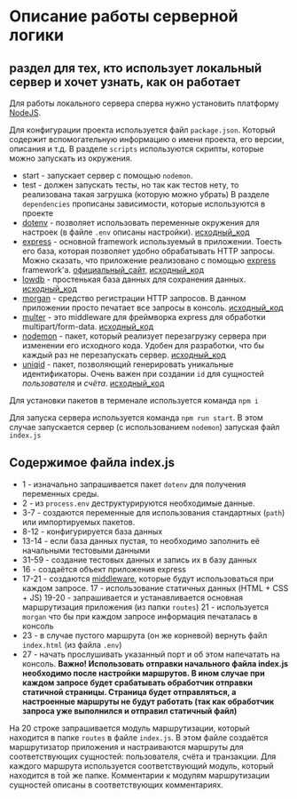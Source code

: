 # Описание работы серверной логики 
## раздел для тех, кто использует локальный сервер и хочет узнать, как он работает

Для работы локального сервера сперва нужно установить платформу [NodeJS](https://nodejs.org/en/download/).

Для конфигурации проекта используется файл `package.json`. Который содержит вспомогательную информацию о имени проекта, его версии, описания и т.д.
В разделе `scripts` используются скрипты, которые можно запускать из окружения.
* start - запускает сервер с помощью `nodemon`.
* test - должен запускать тесты, но так как тестов нету, то реализована такая загрушка (которую можно убрать)
В разделе `dependencies` прописаны зависимости, которые используются в проекте
* [dotenv](https://www.npmjs.com/package/dotenv) - позволяет использовать переменные окружения для настроек (в файле `.env` описаны настройки). [исходный_код](https://github.com/motdotla/dotenv)
* [express](https://www.npmjs.com/package/express) - основной framework используемый в приложении. Тоесть его база, которая позволяет удобно обрабатывать HTTP запросы. Можно сказать, что приложение реализовано с помощью [express](https://expressjs.com/ru/) framework'a. [официальный_сайт](https://expressjs.com/ru/), [исходный_код](https://github.com/expressjs/express)
* [lowdb](https://www.npmjs.com/package/lowdb) - простенькая база данных для сохранения данных. [исходный_код](https://github.com/typicode/lowdb)
* [morgan](https://www.npmjs.com/package/morgan) - средство регистрации HTTP запросов. В данном приложении просто печатает все запросы в консоль. [исходный_код](https://github.com/expressjs/morgan)
* [multer](https://www.npmjs.com/package/multer) - это middleware для фреймворка express для обработки multipart/form-data. [исходный_код](https://github.com/expressjs/multer)
* [nodemon](https://www.npmjs.com/package/nodemon) - пакет, который реализует перезагрузку сервера при изменении его исходного кода. Удобен для разработки, что бы каждый раз не перезапускать сервер. [исходный_код](https://github.com/remy/nodemon)
* [uniqid](https://www.npmjs.com/package/uniqid) - пакет, позволяющий генерировать уникальные идентификаторы. Очень важен при создании `id` для сущностей *пользователя* и *счёта*. [исходный_код](https://github.com/adamhalasz/uniqid)

Для установки пакетов в терменале используется команда `npm i`
 
Для запуска сервера используется команда `npm run start`. В этом случае запускается сервер (с использованием `nodemon`) запуская файл `index.js`
 
## Содержимое файла index.js
* 1 - изначально запрашивается пакет `dotenv` для получения переменных среды. 
* 2 - из `process.env` деструктурируются необходимые данные.
* 3-7 - создаются переменные для использования стандартных (`path`) или импортируемых пакетов.
* 8-12 - конфигурируется база данных
* 13-14 - если база данных пустая, то необходимо заполнить её начальными тестовыми данными
* 31-59 - создание тестовых данных и запись их в базу данных
* 16 - создаётся объект приложения express
* 17-21 - создаются [middleware](https://expressjs.com/ru/guide/writing-middleware.html), которые будут использоваться при каждом запросе.
    17 - использование статичных данных (HTML + CSS + JS)
    19-20 - запрашивается и устанавливается основная маршрутизация приложения (из папки `routes`)
    21 - используется `morgan` что бы при каждом запросе информация печаталась в консоль
* 23 - в случае пустого маршрута (он же корневой) вернуть файл `index.html` (из файла `.env`)
* 27 - начать прослушивать указанный порт и об этом напечатать на консоль.
**Важно! Использовать отправки начального файла index.js необходимо после настройки маршрутов. В ином случае при каждом запросе будет срабатывать обработчик отправки статичной страницы. Страница будет отправляться, а настроенные маршруты не будут работать (так как обработчик запроса уже выполнился и отправил статичный файл)**

На 20 строке запрашивается модуль маршрутизации, который находится в папке `routes` в файле `index.js`. В этом файле создаётся маршрутизатор приложения и настраиваются маршруты для соответствующих сущностей: пользователя, счёта и транзакции. Для каждого маршрута используется соответствующий модуль, который находится в той же папке.
Комментарии к модулям маршрутизации сущностей описаны в соответствующих комментариях.